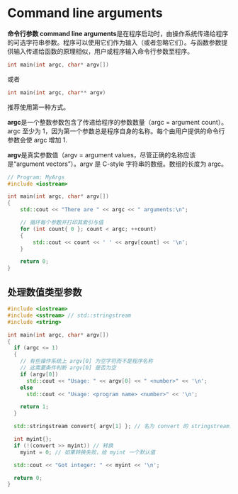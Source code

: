 # Command line arguments

**命令行参数 command line arguments**是在程序启动时，由操作系统传递给程序的可选字符串参数。程序可以使用它们作为输入（或者忽略它们）。与函数参数提供输入传递给函数的原理相似，用户或程序输入命令行参数至程序。

```cpp
int main(int argc, char* argv[])
```

或者

```cpp
int main(int argc, char** argv)
```

推荐使用第一种方式。

**argc**是一个整数参数包含了传递给程序的参数数量（argc = argument count）。argc 至少为 1，因为第一个参数总是程序自身的名称。每个由用户提供的命令行参数会使 argc 增加 1.

**argv**是真实参数值（argv = argument values，尽管正确的名称应该是“argument vectors”）。argv 是 C-style 字符串的数组。数组的长度为 argc。

```cpp
// Program: MyArgs
#include <iostream>

int main(int argc, char* argv[])
{
    std::cout << "There are " << argc << " arguments:\n";

    // 循环每个参数并打印其索引与值
    for (int count{ 0 }; count < argc; ++count)
    {
        std::cout << count << ' ' << argv[count] << '\n';
    }

    return 0;
}
```

## 处理数值类型参数

```cpp
#include <iostream>
#include <sstream> // std::stringstream
#include <string>

int main(int argc, char* argv[])
{
  if (argc <= 1)
  {
    // 有些操作系统上 argv[0] 为空字符而不是程序名称
    // 这需要条件判断 argv[0] 是否为空
    if (argv[0])
      std::cout << "Usage: " << argv[0] << " <number>" << '\n';
    else
      std::cout << "Usage: <program name> <number>" << '\n';

    return 1;
  }

  std::stringstream convert{ argv[1] }; // 名为 convert 的 stringstream，使用 argv[1] 进行初始化

  int myint{};
  if (!(convert >> myint)) // 转换
    myint = 0; // 如果转换失败，给 myint 一个默认值

  std::cout << "Got integer: " << myint << '\n';

  return 0;
}
```
